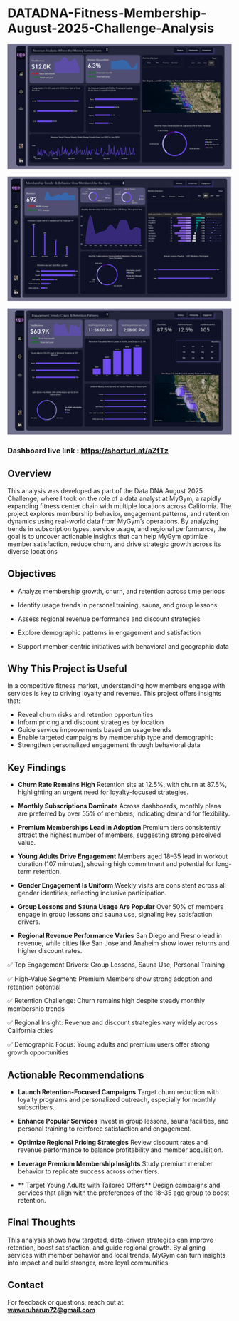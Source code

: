 # DATADNA-Fitness-Membership- August-2025-Challenge-Analysis

![MYGYM Fitness Dashoard](https://github.com/Haruharun/DATADNA-Fitness-Membership-Challenge-/blob/9d821ea573518cb515c84c26fdb973dd350f5e34/Screenshot%202025-08-16%20142542.png)

![MYGYM Fitness Dashoard](https://github.com/Haruharun/DATADNA-Fitness-Membership-Challenge-/blob/413c8a1a1dcec35b77ce889262eb6a822f174eb0/Screenshot%202025-08-16%20142410.png)

![MYGYM Fitness Dashoard](https://github.com/Haruharun/DATADNA-Fitness-Membership-Challenge-/blob/4aad9e0eb5cd2aaf0f62d56c8ae75cc1e2507327/Screenshot%202025-08-15%20164629.png)
                                              
### Dashboard live link : https://shorturl.at/aZfTz


## Overview  
This analysis was developed as part of the Data DNA August 2025 Challenge, where I took on the role of a data analyst at MyGym, a rapidly expanding fitness center chain with multiple locations across California. The project explores membership behavior, engagement patterns, and retention dynamics using real-world data from MyGym’s operations.
By analyzing trends in subscription types, service usage, and regional performance, the goal is to uncover actionable insights that can help MyGym optimize member satisfaction, reduce churn, and drive strategic growth across its diverse locations


## Objectives
-  	Analyze membership growth, churn, and retention across time periods
  	
-  	Identify usage trends in personal training, sauna, and group lessons
 	
-  	Assess regional revenue performance and discount strategies
 	
- 	Explore demographic patterns in engagement and satisfaction
	
- 	Support member-centric initiatives with behavioral and geographic data




## Why This Project is Useful  
In a competitive fitness market, understanding how members engage with services is key to driving loyalty and revenue. This project offers insights that:


- 	Reveal churn risks and retention opportunities
-  	Inform pricing and discount strategies by location
- 	Guide service improvements based on usage trends
- 	Enable targeted campaigns by membership type and demographic
- 	Strengthen personalized engagement through behavioral data



## Key Findings

- **Churn Rate Remains High**
Retention sits at 12.5%, with churn at 87.5%, highlighting an urgent need for loyalty-focused strategies.

- **Monthly Subscriptions Dominate**
Across dashboards, monthly plans are preferred by over 55% of members, indicating demand for flexibility.

- **Premium Memberships Lead in Adoption**
Premium tiers consistently attract the highest number of members, suggesting strong perceived value.

- **Young Adults Drive Engagement**
Members aged 18–35 lead in workout duration (107 minutes), showing high commitment and potential for long-term retention.

- **Gender Engagement Is Uniform**
Weekly visits are consistent across all gender identities, reflecting inclusive participation.

- **Group Lessons and Sauna Usage Are Popular**
Over 50% of members engage in group lessons and sauna use, signaling key satisfaction drivers.

- **Regional Revenue Performance Varies**
San Diego and Fresno lead in revenue, while cities like San Jose and Anaheim show lower returns and higher discount rates.


✅ Top Engagement Drivers: Group Lessons, Sauna Use, Personal Training

✅ High-Value Segment: Premium Members show strong adoption and retention potential

✅ Retention Challenge: Churn remains high despite steady monthly membership trends

✅ Regional Insight: Revenue and discount strategies vary widely across California cities

✅ Demographic Focus: Young adults and premium users offer strong growth opportunities



## Actionable Recommendations

- **Launch Retention-Focused Campaigns**
Target churn reduction with loyalty programs and personalized outreach, especially for monthly subscribers.

- **Enhance Popular Services**
Invest in group lessons, sauna facilities, and personal training to reinforce satisfaction and engagement.

- **Optimize Regional Pricing Strategies**
Review discount rates and revenue performance to balance profitability and member acquisition.

- **Leverage Premium Membership Insights**
Study premium member behavior to replicate success across other tiers.

- ** Target Young Adults with Tailored Offers**
Design campaigns and services that align with the preferences of the 18–35 age group to boost retention.




## Final Thoughts  
This analysis shows how targeted, data-driven strategies can improve retention, boost satisfaction, and guide regional growth. By aligning services with member behavior and local trends, MyGym can turn insights into impact and build stronger, more loyal communities

## Contact  
For feedback or questions, reach out at:  
**waweruharun72@gmail.com**
